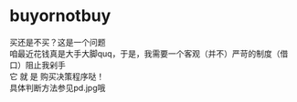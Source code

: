 # buyornotbuy
买还是不买？这是一个问题  
咱最近花钱真是大手大脚quq，于是，我需要一个客观（并不）严苛的制度（借口）阻止我剁手  
它 就 是 购买决策程序哒！  
具体判断方法参见pd.jpg哦  
